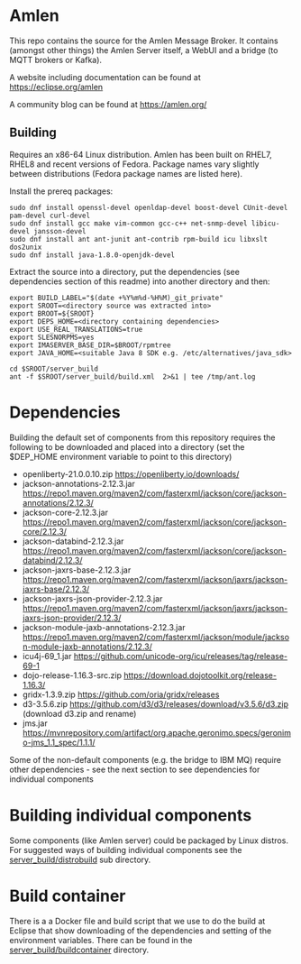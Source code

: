# Amlen

This repo contains the source for the Amlen Message Broker.
It contains (amongst other things) the Amlen Server itself, a WebUI and
a bridge (to MQTT brokers or Kafka). 

A website including documentation can be found at https://eclipse.org/amlen

A community blog can be found at https://amlen.org/

## Building
Requires an x86-64 Linux distribution. Amlen has been built on RHEL7, RHEL8
and recent versions of Fedora. Package names vary slightly between distributions
(Fedora package names are listed here).

Install the prereq packages:
```
sudo dnf install openssl-devel openldap-devel boost-devel CUnit-devel pam-devel curl-devel 
sudo dnf install gcc make vim-common gcc-c++ net-snmp-devel libicu-devel jansson-devel
sudo dnf install ant ant-junit ant-contrib rpm-build icu libxslt dos2unix
sudo dnf install java-1.8.0-openjdk-devel
```
Extract  the source into a directory, put the dependencies (see dependencies 
section of this readme) into another directory and then:
```
export BUILD_LABEL="$(date +%Y%m%d-%H%M)_git_private"
export SROOT=<directory source was extracted into>
export BROOT=${SROOT}
export DEPS_HOME=<directory containing dependencies>
export USE_REAL_TRANSLATIONS=true
export SLESNORPMS=yes
export IMASERVER_BASE_DIR=$BROOT/rpmtree
export JAVA_HOME=<suitable Java 8 SDK e.g. /etc/alternatives/java_sdk>

cd $SROOT/server_build
ant -f $SROOT/server_build/build.xml  2>&1 | tee /tmp/ant.log
```

# Dependencies
Building the default set of components from this repository requires the following to be downloaded
and placed into a directory (set the $DEP_HOME environment variable to point to this directory)

* openliberty-21.0.0.10.zip
    https://openliberty.io/downloads/
* jackson-annotations-2.12.3.jar
    https://repo1.maven.org/maven2/com/fasterxml/jackson/core/jackson-annotations/2.12.3/
* jackson-core-2.12.3.jar
    https://repo1.maven.org/maven2/com/fasterxml/jackson/core/jackson-core/2.12.3/
* jackson-databind-2.12.3.jar
    https://repo1.maven.org/maven2/com/fasterxml/jackson/core/jackson-databind/2.12.3/
* jackson-jaxrs-base-2.12.3.jar
    https://repo1.maven.org/maven2/com/fasterxml/jackson/jaxrs/jackson-jaxrs-base/2.12.3/
* jackson-jaxrs-json-provider-2.12.3.jar
    https://repo1.maven.org/maven2/com/fasterxml/jackson/jaxrs/jackson-jaxrs-json-provider/2.12.3/
* jackson-module-jaxb-annotations-2.12.3.jar
    https://repo1.maven.org/maven2/com/fasterxml/jackson/module/jackson-module-jaxb-annotations/2.12.3/
* icu4j-69_1.jar
    https://github.com/unicode-org/icu/releases/tag/release-69-1
* dojo-release-1.16.3-src.zip
    https://download.dojotoolkit.org/release-1.16.3/ 
* gridx-1.3.9.zip
    https://github.com/oria/gridx/releases
* d3-3.5.6.zip
    https://github.com/d3/d3/releases/download/v3.5.6/d3.zip (download d3.zip and rename)
* jms.jar
    https://mvnrepository.com/artifact/org.apache.geronimo.specs/geronimo-jms_1.1_spec/1.1.1/

Some of the non-default components (e.g. the bridge to IBM MQ) require other dependencies - see
the next section to see dependencies for individual components

# Building individual components
Some components (like Amlen server) could be packaged by Linux distros. For suggested ways
of building individual components see the [server_build/distrobuild](server_build/distrobuild) sub 
directory.

# Build container
There is a a Docker file and build script that we use to do the build at Eclipse that show downloading
of the dependencies and setting of the environment variables. There can be found in the 
[server_build/buildcontainer](server_build/buildcontainer) directory.

